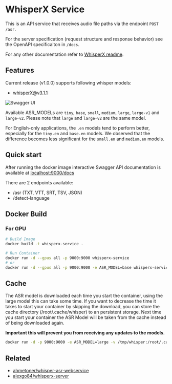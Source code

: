# WhisperX Service

This is an API service that receives audio file paths via the endpoint `POST /asr`.

For the server specification (request structure and response behavior) see the OpenAPI specificaiton in `/docs`.

For any other documentation refer to [WhisperX readme](https://github.com/m-bain/whisperX).

## Features
Current release (v1.0.0) supports following whisper models:

- [whisperX](https://github.com/m-bain/whisperX)@[v3.1.1](https://github.com/m-bain/whisperX/releases/tag/v3.1.1)

![Swagger UI](https://github.com/chinaboard/whisperX-service/blob/master/docs/assets/img/swagger-ui.png?raw=true)

Available ASR_MODELs are `tiny`, `base`, `small`, `medium`, `large`, `large-v1` and `large-v2`. Please note that `large` and `large-v2` are the same model.

For English-only applications, the `.en` models tend to perform better, especially for the `tiny.en` and `base.en` models. We observed that the difference becomes less significant for the `small.en` and `medium.en` models.

## Quick start

After running the docker image interactive Swagger API documentation is available at [localhost:9000/docs](http://localhost:9000/docs)

There are 2 endpoints available:

- /asr (TXT, VTT, SRT, TSV, JSON)
- /detect-language

## Docker Build

### For GPU

```sh
# Build Image
docker build -t whisperx-service .

# Run Container
docker run -d --gpus all -p 9000:9000 whisperx-service
# or
docker run -d --gpus all -p 9000:9000 -e ASR_MODEL=base whisperx-service
```

## Cache
The ASR model is downloaded each time you start the container, using the large model this can take some time. If you want to decrease the time it takes to start your container by skipping the download, you can store the cache directory (/root/.cache/whisper) to an persistent storage. Next time you start your container the ASR Model will be taken from the cache instead of being downloaded again.

**Important this will prevent you from receiving any updates to the models.**
 
```sh
docker run -d -p 9000:9000 -e ASR_MODEL=large -v /tmp/whisper:/root/.cache/whisper whisperx-service
```


## Related
- [ahmetoner/whisper-asr-webservice](https://github.com/ahmetoner/whisper-asr-webservice)
- [alexgo84/whisperx-server](https://github.com/alexgo84/whisperx-server)